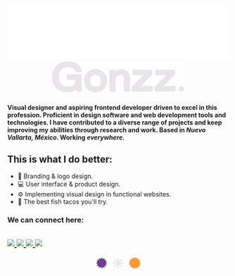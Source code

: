 <h1>
   <div align="center">
   	<br>
   		<img src="header.svg" width="800" height="120">
   	<br>
      <a href="https://www.gonzz.art">
         <img src="./logo-1.svg" width="300">
      </a>
   </div>
</h1>

<p>
   <strong>Visual designer and aspiring frontend developer driven to excel in this profession. Proficient in design software and web development tools and technologies. I have contributed to a
diverse range of projects and keep improving my abilities through research and work. Based in <em>Nuevo Vallarta, México</em>. Working <em>everywhere.</em>
</strong>
</p>

<h2>
   This is what I do better:
</h2>

<ul>
   <li>
      🎨 Branding & logo design.
   </li>
   <li>
      💻 User interface & product design.
   </li>
   <li>
      ⚙️ Implementing visual design in functional websites.
   </li>
   <li>
      🌮 The best fish tacos you'll try.
   </li>
</ul>

<h3>
   We can connect here:
</h3>

<h2>
   <p>
      <a href="https://www.linkedin.com/in/gonzz-art/" target="_blank" rel="noopener">
         <img src="https://img.shields.io/badge/LinkedIn-0077B5?style=for-the-badge&logo=linkedin&logoColor=white">
      </a>
      <a href="https://www.twitter.com/gonzz_art" target="_blank" rel="noopener">
         <img src="https://img.shields.io/badge/Twitter-1DA1F2?style=for-the-badge&logo=twitter&logoColor=white">
      </a>
      <a href="https://www.instagram.com/jos.gonzz/" target="_blank" rel="noopener">
         <img src="https://img.shields.io/badge/Instagram-E4405F?style=for-the-badge&logo=instagram&logoColor=white">
      </a>
      <a href="https://www.behance.net/gonzz-art" target="_blank" rel="noopener">
         <img src="https://img.shields.io/badge/Behance-0054F7?style=for-the-badge&logo=behance&logoColor=white">
      </a>
   </p>
</h2>
<div align="center">
   <img align="center" src="./logo-2.svg" width="100">
</div>

